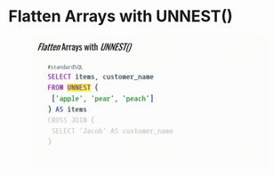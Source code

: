 # Flatten Arrays with UNNEST()

<figure><img src="../../.gitbook/assets/image (3).png" alt=""><figcaption></figcaption></figure>
